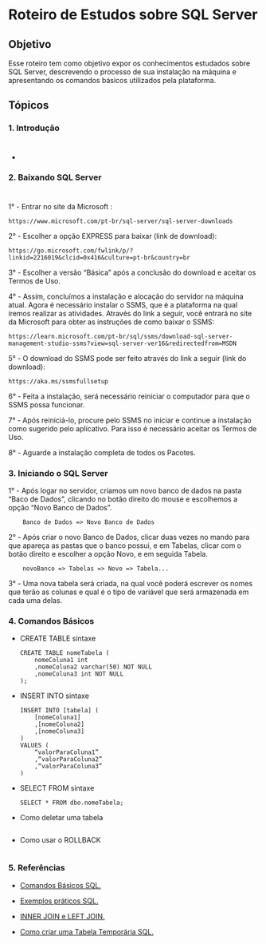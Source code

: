 # Roteiro de Estudos sobre SQL Server

## Objetivo
Esse roteiro tem como objetivo expor os conhecimentos estudados sobre SQL Server, descrevendo o processo de sua instalação na máquina e apresentando os comandos básicos utilizados pela plataforma.
## Tópicos

### 1. Introdução
#
- 
### 2. Baixando SQL Server
#
1° - Entrar no site da Microsoft :
 ```
https://www.microsoft.com/pt-br/sql-server/sql-server-downloads    
 ```

2° - Escolher a opção EXPRESS para baixar (link de download): 
```
https://go.microsoft.com/fwlink/p/?linkid=2216019&clcid=0x416&culture=pt-br&country=br
```
3° - Escolher a versão “Básica” após a conclusão do download e aceitar os Termos de Uso.

4° - Assim, concluímos a instalação e alocação do servidor na máquina atual. Agora é necessário instalar o SSMS, que é a plataforma na qual iremos realizar as atividades. Através do link a seguir, você entrará no site da Microsoft para obter as instruções de como baixar o SSMS: 
```
https://learn.microsoft.com/pt-br/sql/ssms/download-sql-server-management-studio-ssms?view=sql-server-ver16&redirectedfrom=MSDN
````
5° - O download do SSMS pode ser feito através do link a seguir (link do download):
```
https://aka.ms/ssmsfullsetup
```
6° - Feita a instalação, será necessário reiniciar o computador para que o SSMS possa funcionar.

7° - Após reiniciá-lo, procure pelo SSMS no iniciar e continue a instalação como sugerido pelo aplicativo. Para isso é necessário aceitar os Termos de Uso.

8° - Aguarde a instalação completa de todos os Pacotes.

### 3. Iniciando o SQL Server

1° - Após logar no servidor, criamos um novo banco de dados na pasta “Baco de Dados”, clicando no botão direito do mouse e escolhemos a opção “Novo Banco de Dados”.

```
    Banco de Dados => Novo Banco de Dados
```
2° - Após criar o novo Banco de Dados, clicar duas vezes no mando para que apareça as pastas que o banco possui, e em Tabelas, clicar com o botão direito e escolher a opção Novo, e em seguida Tabela.
```
    novoBanco => Tabelas => Novo => Tabela...
```
3° - Uma nova tabela será criada, na qual você poderá escrever os nomes que terão as colunas e qual é o tipo de variável que será armazenada em cada uma delas.

  
### 4. Comandos Básicos
- CREATE TABLE sintaxe
    ```
    CREATE TABLE nomeTabela (  
        nomeColuna1 int
        ,nomeColuna2 varchar(50) NOT NULL 
        ,nomeColuna3 int NOT NULL 
    );
    ```

- INSERT INTO sintaxe 
    ```
    INSERT INTO [tabela] (
        [nomeColuna1]
        ,[nomeColuna2]
        ,[nomeColuna3]
    )
    VALUES (
        “valorParaColuna1”
        ,“valorParaColuna2”
        ,“valorParaColuna3”
    ) 
    ```
- SELECT FROM sintaxe
    ```
    SELECT * FROM dbo.nomeTabela;
    ```

- Como deletar uma tabela
  ```
  ```

- Como usar o ROLLBACK
  ```
  ```


### 5. Referências

- [Comandos Básicos SQL.](https://www.alura.com.br/artigos/como-utilizar-os-comandos-insert-select-update-e-delete-em-sql#:~:text=Para%20mudar%20dados%20de%20uma,sejam%20alteradas%20todas%20as%20linhas.)
  
- [Exemplos práticos SQL.](https://www.sqlshack.com/learn-sql-sql-script/)

- [INNER JOIN e LEFT JOIN.](https://www.sqlshack.com/learn-sql-inner-join-vs-left-join/)

- [Como criar uma Tabela Temporária SQL.](https://www.freecodecamp.org/news/sql-temp-table-how-to-create-a-temporary-sql-table/) 